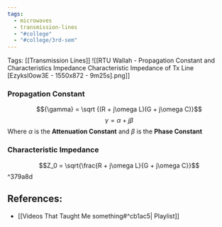 ```yaml
---
tags:
  - microwaves
  - transmission-lines
  - "#college"
  - "#college/3rd-sem"
---
```

Tags: [[Transmission Lines]]
![[RTU Wallah - Propagation Constant and Characteristics Impedance Characteristic Impedance of Tx Line [EzyksI0ow3E - 1550x872 - 9m25s].png]]
### Propagation Constant  
  $${\gamma}  = \sqrt {(R + j\omega L)(G + j\omega C)}$$
  $${\gamma}  = \alpha + j\beta$$
Where $\alpha$ is the __Attenuation Constant__ and $\beta$ is the __Phase Constant__
### Characteristic Impedance
$$Z_0 = \sqrt{\frac{R + j\omega L}{G + j\omega C}}$$ ^379a8d

## References:
- [[Videos That Taught Me something#^cb1ac5| Playlist]]
